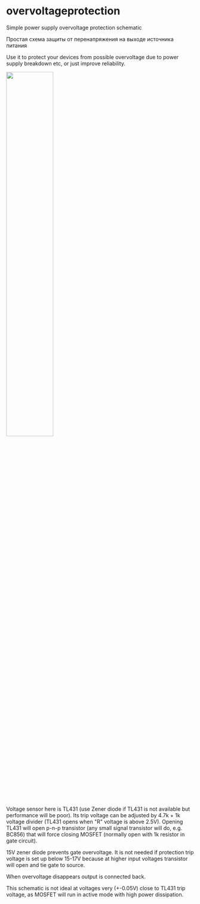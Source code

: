# overvoltageprotection
Simple power supply overvoltage protection schematic<br>

Простая схема защиты от перенапряжения на выходе источника питания<br>

Use it to protect your devices from possible overvoltage due to power supply breakdown etc, or just improve reliability.<br>

<image src="https://github.com/dkorobkov/overvoltageprotection/blob/master/vold_prot.png" width="50%"><br>
 
Voltage sensor here is TL431 (use Zener diode if TL431 is not available but performance will be poor). Its trip voltage can be adjusted by 4.7k + 1k voltage divider (TL431 opens when "R" voltage is above 2.5V). Opening TL431 will open p-n-p transistor (any small signal transistor will do, e.g. BC856)  that will force closing MOSFET (normally open with 1k resistor in gate circuit).

15V zener diode prevents gate overvoltage. It is not needed if protection trip voltage is set up below 15-17V because at higher input voltages transistor will open and tie gate to source.

When overvoltage disappears output is connected back.

This schematic is not ideal at voltages very (+-0.05V) close to TL431 trip voltage, as MOSFET will run in active mode with high power dissipation.

